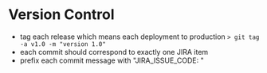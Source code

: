 # Version Control
- tag each release which means each deployment to production `> git tag -a v1.0 -m "version 1.0"`
- each commit should correspond to exactly one JIRA item
- prefix each commit message with "JIRA_ISSUE_CODE: <message>"
